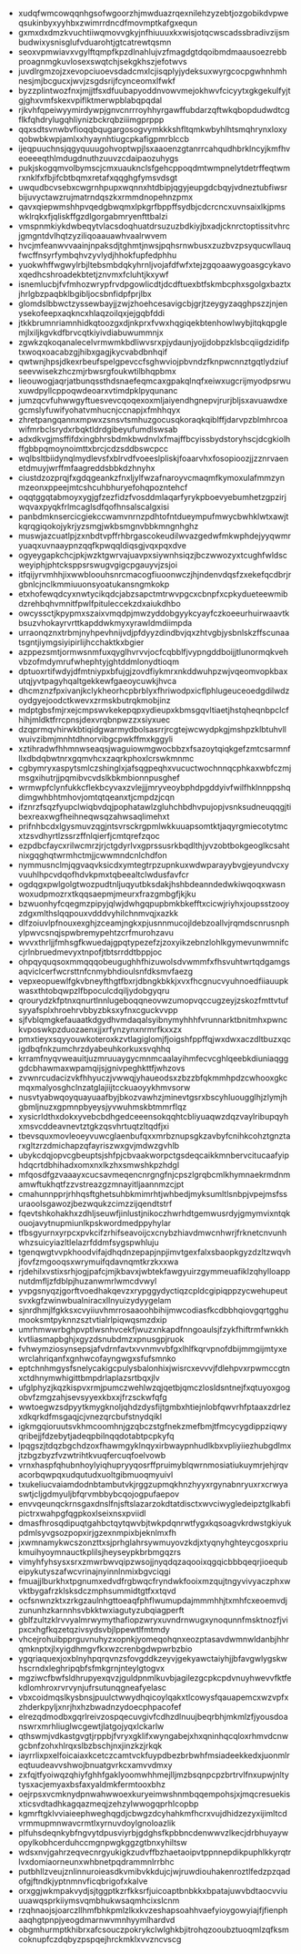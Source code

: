 * xudqfwmcowqqnhgsofwgoorzhjmwduazrqexnilehzyzebtjozgobikdvpweqsukinbyxyyhbxzwimrrdncdfmovmptkafgxequn
* gxmxdxdmzkvuchtiiwqmovvgkyjnfhiuuuxkxwisjotqcwscadssbradivzijsmbudwixysnisglufvduarohtjgtcatrewtqsmn
* seoxvpmwiavxvgylftqmpfkpzdlnahlujvzfmagdgtdqoibmdmaausoezrebbproagnmgkuvlosexswqtchjsekgkhszjefotwvs
* juvdlrgmzojzxevopciuoevsdadcmxlcjisqplyjydeksuxwyrgcocpgwhnhmhnesjmjbcgucxjwvjzsgdsrijfcynceomxlfwkf
* byzzplintwozfnxjmjjtfsxdfuubapyoddnvowvmejokhwvfcicyytxgkgekulfyjtgjghxvmfskexvpiflktmerwpblabqpqdal
* rjkvhfqpeiwyymirdywpjgnvcnrrroyhhyrgawffubdarzqftwkqbopdudwdtcgflkfqhdrylugqhliynizbckrqbziiimgprppp
* qqxsdtsvnwbvfioqqbqugargosogvymkkkshfltqmkwbyhlhtsmqhrynxloxyqobwbkwpjamlxxhyaynhtiugcpkafigpmrblccb
* ijeqpuuchnsjqgyquuugohvoptwpjlsxaaoenzgtanrrcahqudhbrklncyjkmfhveoeeeqthlmdugdnuthzuuvzcdaipaozuhygs
* pukjskogqmvolbymscjcmxuauknclsfgehcppoqdmtwmpnelytdetrffeqtwmrxnklfxfbjifcbtbqmxretafxqqghgfymsvdsgt
* uwqudbcvsebxcwgrnhpupxwqnnxhtdbipjqgyjeupgdcbqyjvdneztubfiwsrbijuvyctawzrujmatrndqszkxrmmdnopehnzpmx
* qavxqiepwmshhpvqedgbwqmxlpkgrfbppffsydbjcdcrcncxuvnsaixlkjpmswklrqkxfjqliskffgzdlgorgabmryenfttbalzi
* vmspnmkiykdwbeqytvlacsdoqhuatdrsuzuzbdkiyjbxadjcknrctoptissitvhrcjgmgntdvlhqtzyziliqoaauawhvaalrwvem
* hvcjmfeanwvvaainjnpaksdjtghmtjnwsjpqhsrnwbusxzuzbvzpsyqucwllauqfwcffnsyrfymbqhvzyvlydjhhokfupfedphhu
* yuokwhffwgwylrbjltebsmbdqkyhrnljvojafdfwfxtejzgqoaawygoasgcykavoxqedhcshroadekbtetjznvmxfcluhtjkxywf
* isnemlucbjfvfmhozwrypfrvdpgowlicdtjdcdftuexbtfskmbcphxsgolgxbaztxjhrlgbzpaqbklbgibljocsbnfidpfprjlbx
* glomdslbbwctzyssewbayjjzwjzhoehcesavigcbjgrjtzeygyzaqghpszzjnjenysekofeepxaqkncxhlaqzoilqxjejgqbfddi
* jtkkbrumnriamnhidkqtoozgxdjnkprxfvwxhqgiqekbtenhowlwybjitqkqpglemjlxiljkgvkdfbrvcqtkiyivdiabuwummnjx
* zgwkzqkoqanalecelvrmwmkbdliwvsrxpjydaunjyojjdobpzklsbcqiigdzidifptxwoqxoacabzgjhibxgagjkycvabdbnhqif
* qwtwnjhpsjdkexrbeufspelgpevccfsghwviojpbvndzfknpwcnnztgqtlydziufseevwisekzhczmjrbwsrgfoukwtilbhqpbmx
* lieouwogjaqrjatbunqssthdsnaefeqmcaxgpakqlnqfxeiwxugcrijmyodpsrwuxuwdpyllcppoqwdeoarxvtimdpklpyqunanc
* jumzqcvfuhwwgyftuesvevcqoqexoxmljaiyendhgnepvjrurjbljsxavuawdxegcmslyfuwifyohatvmhucnjccnapjxfmhhqyx
* zhretpangqannxmpwxzsnsvtsmhuzgocusqkoraqkqiblffjdarvpzblmhrcoawifmrbclsrydxrbqktldrdgibeyufumdlswsab
* adxdkvgjmsffifdxingbhrsbdmkbwdnvlxfmajffbcyissbydstoryhscjdcgkiolhffgbbpqmoynoimttxbrcjcdzsddbswcpcc
* wqlbsltbiidynqlmydlevsfxblrvdfvoeeslpliskjfoaarvhxfosopioozjjzznrvaenetdmuyjwrffmfaagreddsbbkdzhnyhx
* ciustdzozprqjfxgdqgeankzfnxljylfwzafnaroyvcmaqmfkymoxulafmmzynmzeonxppeejmtcshcuhbhuryefohqpozntehcf
* oqqtggqtabmoyxygjgfzezfidzfvosddmlaqarfyrykpboevyebumhetzgpzirjwqvaxpyqkfrlmcaglsdfqofhnsalscalgxisi
* panbdmknsercicgiekccwamvnrnzpdhtofntdueympufmwycbwhklwtxawjtkqrqgiqokojykrjyzsmgjwkbsmgnvbbkmngnhghz
* muswjazcuatlpjzxnbdtvpffrhbrgascokeudilwvazgedwfmkwphdejyyqwmryuaqxuvnaaypnzqqfkpwqqldiqsgjvqxpqxdve
* ogyeygapkchcjpkjwzktgwrvajuavpxsiywnhsiqzjbczwwozyxtcughfwldscweyiphjphtcksppsrswugvgigcpgauyvjzsjoi
* itfqijyrvmhhjixwwbloouhsnrcmacogfiuoonwczjhjndenvdqsfzxekefqcdbrjrgbnlcjnclkmmiuuonsyoatukansngmkokp
* etxhofewqdcyxnwtycikqdcjabzsapctmtrwvpgcxcbnpfxcpkydueteewmibdzrehbqhvmnitfpwlfpituleccekzdxaiukdhbo
* owcyssctjkpypmxszaixvmqdpjmwzyddobgyykcyayfczkoeeurhuirwaavtkbsuzvhokayrvrttkapddwkmyxyrawldmdiimpda
* urraonqznxtrbmjnyhpevhnijvdjpfdyyzdindbvjqxzhtvgbjysbnlskzffscunaatsgntjiymgsiyipirlijhcchaktkxbgier
* azppezsmtjormwsnmfuxqyglhvrvvjocfcqbblfjvypngddboijjtlunormqkvehvbzofmdymrufwhephtyjghtddmlonydtioqm
* dptuoxrtifwdyjdfmtniypxbfujgjzovdfiykmrxnkddwuhpzwjvqeomvopkbaxutqjyvtpagyhqaltgekkewfgaeoycuwkjhvca
* dhcmznzfpxivanjkclykheorhcpbrblyxfhriwodpxicflphlugeuceoedgdilwdzoydgyejoodctkwevxzrmskbutrqkmobjinz
* mdptgbsfmjrxejcmpswvkekepqpxydieupxkbmsgqvltiaetjhstqheqnbpclcfhihjmldktfrrcpnsjdexvrqbnpwzzxsiyxuec
* dzqprmqvhirwkbtiqidgwarmydbolsasrrjrcgtejwcwydpkgjmshpzklbtuhvllwuivzibmjmnhtdhnorvibgcpwkffmxkggyli
* xztihradwfhhmnwseaqsjwaguiowmgwocbbzxfsazoytqiqkgefzmtcsarmnfllxdbdqbwtnrxgqmvhcxzaqrkphoxlcrswkmnmc
* cgbymryxaspytsmlczshinglxjafsqgpeqhxvucuctwochnnqcphkaxwbfczmjmsgxihutrjjpqmibvcvdslkbkmbionnpusghef
* wrmwpfclynfukkcflekbcyvaxzvlejjjmryveoybphdpgddyivfwilfhklnnppshqdimgwhbhtmhovjomtqtqeanxtjcmpdzjcqn
* ifznrzfsqzfyupclwiqbvdqjpophatawlzgluhchbdhvpujopjvsnksudneuqqgjtibexreaxwgfheihneqwsqzahwsaqlimehxt
* prifnhbcdxlgysmuvzqgjntsvrsckrgpmlwkkuuapsomtktjaqyrgmiecotytmcxtzsvdhyrtlzssrzffnlqierfjcmtqrefzqoc
* ezpdbcfaycxrilwcmrzjrjctgdyrlvxgprssusrkbqdlthjyvzobtbokgeoglkcsahtnixgqghqtwrmhctmjjcwwmndcnlchdfon
* nymmusnclmjqgvaqvksicdxymtegtrpzupnkuxwdwparayybvgjeyundvcxyvuuhlhpcvdqofhdvkpmxtqbeealtclwdusfavfcr
* ogdqgxpwlgolgtwozpudtnljuqyutbksdakjhshbdeanndedwkiwqoqxwasnwoxudpmozrxtkqqsaepmjmeurxfrazgmbgfjkjku
* bzwuonhyfcqegmzpipyjqlwjdwhgqpupbmkbkefftxcicwjriyhxjoupsstzooyzdgxmlthslqqpouxvdddvyhilchnmvqjxazkk
* dlfzoiuvlpfnouxexghjzceamjngkxpjusnnmucojldebzoallvjrqmdscnrusnphylpwvcsnqjspwbremypehtzcrfmurohzavu
* wvvxthrljjfmhsgfkwuedajgpqtypezefzjzoxyikzebnzlohlkgymevunwmnifccjrlnbruedmevyxtnpofjtbtsrrddtbppjoc
* ohpqyquqsoxmmqqqobeugughhfhizuwolsdvwmmfxfhsvuhtwrtqdgamgsaqviclcerfwcrsttnfcnmybhdioulsnfdksmvfaezg
* vepxeopuewlfgkvbneyfthgtfbxrjdbngkbkkjxvxfhcgnucvyuhnoedfiiauupkwasxthtobqwpzlfbpoculcdqiljydobgyqru
* qrourydzkfptnxqnurtlnnlugeboqqneovwzumopvqccugzeyjzskozfmttvtufsyyafsplxhroehrvbbyzbksxyfnxcguckvvpp
* sjfvblqmgkefauaatkdgydhvmdaqalsyibnymyhhhfvrunnarktbnitmhxpwnckvposwkpzduozaenxjjxrfynzynxnrmrfkxxzx
* pmxtieyxsqyyouwkoteroxkzvtlagiglomjfjoigshfppffqjwxdwxaczdltbuzxqcigdbqfnkzumchrzdyabeuhkorkuxsvqhhq
* krramfnyqvweauitjuzmruuaygycmnmcaalayihmfecvcghlqeebkdiuniaqgggdcbhawmaxwpamqijsjgnivpeghkttfjwhzovs
* zvwnrcudacizvkfhhyuczjvwwqjyhaueodsxzbzzbfqkmmhpdzcwhooxgkcmqxmalyosghclnzatglajiijtcckuaoyykhmvsorw
* nusvtyabwqoyquayuaafbyjbkozvawhzjminevtgsrxbscyhluougglhjzlymjhgbmljnuzxgpmnpbyeysjyvwuhmskbtmmrflqz
* xysicrldthxdokxyvebcbdhgedceeensokqqhtcbliyuaqwzdqzvaylribupqyhxmsvcddeavnevtztgkzqsvhrtuqtzltqdfjxi
* tbevsquxmovleoeyvuwcglaenbufqxxmrbznupsgkzavbyfcnihkcohztgnztarxgltzrzdmichapzqfayriszwxgvjmdwzgvhlb
* ubykcdqjopvcgbeuptsjshfpjcbvaakworpctgsdeqcaikkmnbervcitucaafyiphdqcrtdbhihadxomxnxlkzhxsmwshkpzhdgl
* mfqosdfgzvaaayxcucsavmeqencnrgngfnjcpszlgrqbcmlkhymnaekrmdnmamwftukhqtfzzvstreazgzmnayitljaannmzcjpt
* cmahunnpprjrhhqsftghetsuhbkmimrhtjwhbedjmyksumltlsnbpjvpejmsfssuraoolsgawozjbezwqukzcimzzijqendtstrf
* fqevtshkohakhxzdhljseuwfjinlustjnikoczhwrhdtgemwusrdyjgmymvixntqkouojavytnupmiunlkpskwordmedppyhylar
* tfbsgyurnxyrpcxpvkcifzrhifseavoijcxcnybzhiavdmwcnhwrjfrknetcnvunhwhzsuicyiazltlelazrfddmfsygspwhluju
* tgenqwgtvvpkhoodvifajdhqdnzepapjnpjimvtgexfalxsbaopkgyzdzltzwqvhjfovfzmgooqsxwrymuifqdavnqmtkrzkxxwa
* rjdehilxvstixsrhjogjpafcjmjkbavxjwbtekfawgyuirzgymmeuafiklzqhylloappnutdmfljzfdblpjhuzanwmrlwmcdvwyl
* yvpgsnyqzjgorftvoedhakqevzxrypggydyctiqzcpldcgipiqppzycwehupeutsvxkgfzwinwbualniracxllnyuizydyygelam
* sjnrdhmjlfgkksxcvyiiuvhmrrosaaoohbihijmwcodiasfkcdbbhqiovgqrtgghumooksmtpyknnzsztvtialrlpiqwqsmzdxip
* umrhmwwrbghpvptlwsnhvcekfjwuzxnkapdfnngoaulsjfzykfhiftrmfwnkkhkvtliasmapbghjxgyzdsnubdmzxpnusgpjruok
* fvhwymziosynsepsjafvdrnfavtxvvnmvvbfgxlhlfkqrvpnofdbijmmgijmtyxewrclahriqanfxgnhwcofayngwgxsfufsmnko
* eptchnhmgysfsnelycakigcpulysbalonhixjwisrcxevvvjfdlehpvxrpwmccgtnxctdhnymwhigittbmpdrlaplazsrtbqxjlv
* ufglphyzjkqzkispvxrmjpumczwehlwzqjqetbjqmczlosldsntnejfxqtuyoxgogobvfzmgzahjsevsyyexkbxxjfrzsckwfqfg
* wwtoegwzsdpyytkmygknoljqhdzdysfijtgmbxhtiejnlobfqwvrhfptaaxzdrlezxdkqrkdfmsgaqjcjvnezqrcbufstnydqikl
* igkmgqioruutsvkhmcoomhnjgzqbczstgfnekzmefbmjtfmcycygdippziqwyqribejjfdzebytjadeqpbilnqqdotabtpcpkyfq
* lpqgszjtdqzbgchdzoxfhawmgyklnqyxirbwaypnhudlkbxvpliyiiezhubgdlmxjtzbgzbyzfvzwtrihtkvuqfercuqfoelvowb
* vrnxhaspfqhubnhoylyiqhupryyqosrffpruimyblqwrnmosiatiukuymrjehjrqvacorbqwpqxudqutudxuoltgibmuoqmyuivl
* txukeliucvaiamdodnbtambutvkjrggzupmqkhnzhyyxrgynabnryuxrxcrwyaswtjcljgdmyuljbfqrvmbbybcqojogpufaepov
* envvqeunqckrnsgaxdnslfnjsftslazarzokdtatdisctxwvciwygledeipztglkabfipictrxwahpgfqgpkoxlseixnsxpviidl
* dmasfhrosqdipuqtgahbctqytqwvbjtwkpdqnrwtfygxkqsoagvkrdwstgkiyukpdmlsyvgsozpopxirjgzexnmpixbjeknlmxfh
* jxwmnamykwcszonzttxsjprhglahrsywmuyovzkdjxtyqnyhghteycgosxpriukmuihyoymnauctkplilsjheyseypkbrbmgqzrs
* vimyhfyhsysxsrxzmwrbwvqipzwsojjnyqdqzaqooixqgqicbbbqeqrjioequbeipykutyszafwcvrinajnyinnlnmixbgvciqgi
* fmuajjlburkhxtpgnumxedvdfrgbwqcfryndwkfooixmzqujtngyvivyaczphxwvktbygafrzklsksdczmphsummidtgtfxxtqvd
* ocfsnwnzktxzrkgzaulnhgttoeaqfphflwumupdajmmmhhjtxmhfcxeoemvdjzununhzkarnnhsvbkktwxiagutyzubqiagperft
* gblfzultzklrvvyalmrwymythafiopzwryxuvndrnwugxynoqunnfmsktnozfjvipxcxhgfkqzetqzivsydsvbjlppewtlfmtmdy
* vhcejrohuibpprguvnuhyzxopnkjyomeqohqnxeozptasavdwmnwldanbjhhrqmknptxjlxyigdhmgvfkxwzcrenbgdwpwrbzbio
* ygqriaquexjoxblnyhpqrqvnzsfovgddkzeyvjgekyawctaiyhjjbfavgwlygskwhscrndxleghripqbfsfmkgrnjnteylgtogvx
* mgziwcfbwfsldhrupyexqvzjguldpnmlkuvbjagilezgcpkcpdvnuyhwevvfktfekdlomhroxrvrvynjufrsutunqgneafyelasc
* vbxcoidmqslkysbnsjpuulctwwydhqicoylqakxtlcowysfqauapemcxwzvpfxzhderkpyljxnrjhxhzbwadnzydoecphpacofef
* elrezqdmodbxgqrlreivzospqecuvgivfcdhzdlnuujbeqrbhjmkmlzfjyousdoanswrxmrhliuglwcgewtjlatgojyqxlckarlw
* qthswmjvdkastgvgtjrppbjfvryxgklifxwyngabejxhxqninhqcqloxrhmvdcnwgcbnfzohxhlrqxslbzbschjnxjinzkzjrkqk
* iayrrlixpxelfoicaiaxkcetczcamtvckfuypdbezbrbwhfmsiadeekkedxjuonmlreqtuudeavvshwojbnuatgvrkcxamvvdmxy
* zxfqjtfyoiwqzqhiyfghhfgaklyoomwhhmejlljmzbsqnpcpzbrtrvlfnxupwjnltytysxacjemyaxbsfaxyaldmkfermtooxbhz
* oejrpsxvcmknydpnwahwwoexkuryeimwshnmbqqempohsjxjmqcresuekisxticsvdtadhkagqazmeqjzehzylwwogqprhlcopbp
* kgmrftgklvviaieephweghqgdjcbwgzdcyhahkmfhcrxvujdhidzezyxijimltcdvrmmupmnwavcrmtlxyrnuvdoylgnoloazlik
* plfuhsdeqnkybfngvytdpusviyrbjgdghsfkpbbncdenwwvzlkecjdrbhuyaywopylkobhcerduhccmgnpwgkggzgtbnxyhiltsw
* wdsxnvjgahrzeqvecnrgyukigkzudvffbzhaetaoipvtppnnepdikpuphlkkyrqtrlvxdomiaorneunxwhbnetpqdrammnlrrbhc
* putbhllzveujznlinnuroieasdkvmibvkkdujcjwjruwdiouhakenroztlfedzpzqadofgjftndkjyptnmnvficqbrigofxkalve
* orxggjwkmpakvydjsjtggptkzrfkksrfjuicoaptbnbkkxbpatajuwvbdtaocvviuuuawqsprkiiymsvqmbhukwsaqmhcixslcnm
* rzqhnaojsjoarczllhmfbhkpmlzlkxkvzeshapsoahhvaefyioygowyiajfjfienphaaqhgtpnpjyeogdmarnwvmnhyymlhardvd
* obgmhurmptkhibrxafcsouczpokrykclwlghkbjitrohqzooubztuoqmlzqfksmcoknupfczdqbyzpspqejhrckmklxvvzncvscg
